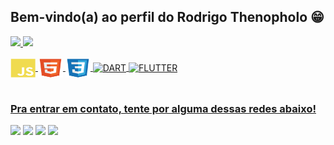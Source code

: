 ## Bem-vindo(a) ao perfil do Rodrigo Thenopholo 😁

 <div>
   <a href="https://github.com/Thenopholo">
   <img height="180em" src="https://github-readme-stats.vercel.app/api?username=Thenopholo&show_icons=true&theme=tokyonight&include_all_commits=true&count_private=true"/>
   <img height="180em" src="https://github-readme-stats.vercel.app/api/top-langs/?username=Thenopholo&layout=compact&langs_count=6&theme=tokyonight"/>
</div>
    
<div style="display: inline_block"><br>
  <img align="center" alt="Js" height="30" width="40" src="https://raw.githubusercontent.com/devicons/devicon/master/icons/javascript/javascript-plain.svg">
  <img align="center" alt="HTML" height="30" width="40" src="https://raw.githubusercontent.com/devicons/devicon/master/icons/html5/html5-original.svg">
  <img align="center" alt="CSS" height="30" width="40" src="https://raw.githubusercontent.com/devicons/devicon/master/icons/css3/css3-original.svg">
  <img align="center" alt="DART" height="30" width="40" src="https://cdn.jsdelivr.net/gh/devicons/devicon/icons/dart/dart-original.svg">
  <img align="center" alt="FLUTTER" height="30" width="40" src="https://cdn.jsdelivr.net/gh/devicons/devicon/icons/flutter/flutter-original.svg"">
</div>
 
<br>
 
### Pra entrar em contato, tente por alguma dessas redes abaixo!
 
<div> 
  <a href="https://www.instagram.com/thenopholo/" target="_blank"><img src="https://img.shields.io/badge/-Instagram-%23E4405F?style=for-the-badge&logo=instagram&logoColor=white" target="_blank"></a>
 <a href="https://discord.gg/pKYQw7P8" target="_blank"><img src="https://img.shields.io/badge/Discord-7289DA?style=for-the-badge&logo=discord&logoColor=white" target="_blank"></a> 
  <a href = "mailto:thenopholo92@gmail.com"><img src="https://img.shields.io/badge/-Gmail-%23333?style=for-the-badge&logo=gmail&logoColor=white" target="_blank"></a>
  <a href="[https://www.linkedin.com/in/ricardohdia](https://www.linkedin.com/in/rodrigothenopholo/)s" target="_blank"><img src="https://img.shields.io/badge/-LinkedIn-%230077B5?style=for-the-badge&logo=linkedin&logoColor=white" target="_blank"></a>
</div>
